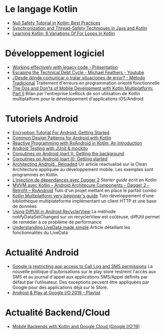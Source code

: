 # Le langage Kotlin
* [Null Safety Tutorial in Kotlin: Best Practices](https://www.raywenderlich.com/436090-null-safety-tutorial-in-kotlin-best-practices)
* [Synchronization and Thread-Safety Techniques in Java and Kotlin](https://proandroiddev.com/synchronization-and-thread-safety-techniques-in-java-and-kotlin-f63506370e6d)
* [Learning Kotlin: 6 Variations Of For Loops In Kotlin](https://www.youtube.com/watch?v=9j7lQhMl3Lc&amp;feature=youtu.be)

# Développement logiciel
* [Working effectively with legacy code - Présentation](https://www.slideshare.net/nashjain/working-effectively-with-legacy-code-presentation)
* [Escaping the Technical Debt Cycle - Michael Feathers - Youtube](https://www.youtube.com/watch?v=7hL6g1aTGvo)
* [¿Desde dónde comunicar o tratar situaciones de error? - Método Tradicional](http://xurxodev.com/desde-donde-comunicar-o-tratar-errores-parte-2/) Traitement d'erreurs en programmation orienté fonctionnelle
* [The Dos and Don’ts of Mobile Development with Kotlin Multiplatform: Part II](https://blog.usejournal.com/the-dos-and-donts-of-mobile-development-with-kotlin-multiplatform-part-ii-d318dae8475b) Bilan par l'entreprise IceRock de son utilisation de Kotlin multiplatform  pour le développement d'applications iOS/Android

# Tutoriels Android
* [Encryption Tutorial For Android: Getting Started](https://www.raywenderlich.com/778533-encryption-tutorial-for-android-getting-started)
* [Common Design Patterns for Android with Kotlin](https://www.raywenderlich.com/470-common-design-patterns-for-android-with-kotlin)
* [Reactive Programming with RxAndroid in Kotlin: An Introduction](https://www.raywenderlich.com/384-reactive-programming-with-rxandroid-in-kotlin-an-introduction)
* [Android Testing with JUnit & mockito](https://medium.com/@Shahawi/android-testing-with-junit-mockito-d40b5f6c68a7)
* [Coroutines on Android (part I): Getting the background](https://medium.com/androiddevelopers/coroutines-on-android-part-i-getting-the-background-3e0e54d20bb)
* [Coroutines on Android (part II): Getting started](https://medium.com/androiddevelopers/coroutines-on-android-part-ii-getting-started-3bff117176dd)
* [Architecting Android...Reloaded](https://fernandocejas.com/2018/05/07/architecting-android-reloaded/) Un article réactualisé sur la Clean Architecture appliquée au développement mobile. Les exemples sont programmés en Kotlin.
* [L'injection de dépendances avec Dagger 2](https://www.raywenderlich.com/262-dependency-injection-in-android-with-dagger-2-and-kotlin) *Starter guide* écrit en Kotlin
* [MVVM avec Kotlin – Android Architecure Components – Dagger 2 – Retrofit – RxAndroid](http://sebastienlaunay.fr/mvvm/) Tuto d'un projet mettant en place le parfait combo
* [Kotlin Multiplatform very beginner's guide](https://proandroiddev.com/kotlin-multiplatform-very-beginners-guide-part-1-6419f74afa0f) Tuto développement d'une bibliothèque multiplateforme implémentant un client HTTP et une base de données
* [Using DiffUtil in Android RecyclerView](https://medium.com/@iammert/using-diffutil-in-android-recyclerview-bdca8e4fbb00) La méthode notifyDataSetChanged sur un recyclerView est coûteuse, diffUtil permet de remédier à ce problème de performance
* [Understanding LiveData made simple](https://medium.com/@elye.project/understanding-live-data-made-simple-a820fcd7b4d0) Article détaillant les fonctionnalités du LiveData

# Actualité Android
* [Google is restricting app access to Call Log and SMS permissions](https://www.xda-developers.com/google-play-developer-policy-call-log-sms/) La nouvelle politique d'autorisations sur le play store restreint l'accès aux SMS et au journal d'appel aux applications SMS/Appel définits par défaut par l'utilisateur. Des exceptions peuvent être appliquées par Google pour des applications déjà sur le Store.
* [Android & Play at Google I/O 2019 - Playlist](https://www.youtube.com/playlist?list=PLWz5rJ2EKKc9FfSQIRXEWyWpHD6TtwxMM)

# Actualité Backend/Cloud
* [Mobile Backends with Kotlin and Google Cloud (Google I/O'19)](https://www.youtube.com/watch?v=zjWOMBdPbsI)
